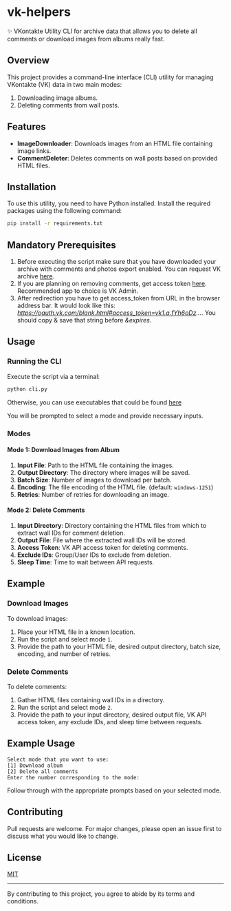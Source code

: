 # vk-helpers

✨ VKontakte Utility CLI for archive data that allows you to delete all comments or download images from albums really fast.

## Overview

This project provides a command-line interface (CLI) utility for managing VKontakte (VK) data in two main modes:
1. Downloading image albums.
2. Deleting comments from wall posts.

## Features

- **ImageDownloader**: Downloads images from an HTML file containing image links.
- **CommentDeleter**: Deletes comments on wall posts based on provided HTML files.

## Installation

To use this utility, you need to have Python installed. Install the required packages using the following command:

```bash
pip install -r requirements.txt
```

## Mandatory Prerequisites

1. Before executing the script make sure that you have downloaded your archive with comments and photos export enabled. You can request VK archive [here](https://vk.com/data_protection?section=rules&scroll_to_archive=1).
2. If you are planning on removing comments, get access token [here](https://vkhost.github.io/). Recommended app to choice is VK Admin. 
3. After redirection you have to get access_token from URL in the browser address bar. It would look like this: *https://oauth.vk.com/blank.html#access_token=vk1.a.fYh6oDz...*. You should copy & save that string before *&expires*. 

## Usage

### Running the CLI

Execute the script via a terminal:

```bash
python cli.py
```

Otherwise, you can use executables that could be found [here](https://github.com/htkg/vk-helpers/releases)

You will be prompted to select a mode and provide necessary inputs.

### Modes

#### Mode 1: Download Images from Album

1. **Input File**: Path to the HTML file containing the images.
2. **Output Directory**: The directory where images will be saved.
3. **Batch Size**: Number of images to download per batch.
4. **Encoding**: The file encoding of the HTML file. (default: `windows-1251`)
5. **Retries**: Number of retries for downloading an image.

#### Mode 2: Delete Comments

1. **Input Directory**: Directory containing the HTML files from which to extract wall IDs for comment deletion.
2. **Output File**: File where the extracted wall IDs will be stored.
3. **Access Token**: VK API access token for deleting comments.
4. **Exclude IDs**: Group/User IDs to exclude from deletion.
5. **Sleep Time**: Time to wait between API requests.

## Example

### Download Images

To download images:
1. Place your HTML file in a known location.
2. Run the script and select mode `1`.
3. Provide the path to your HTML file, desired output directory, batch size, encoding, and number of retries.

### Delete Comments

To delete comments:
1. Gather HTML files containing wall IDs in a directory.
2. Run the script and select mode `2`.
3. Provide the path to your input directory, desired output file, VK API access token, any exclude IDs, and sleep time between requests.

## Example Usage
```
Select mode that you want to use:
[1] Download album
[2] Delete all comments
Enter the number corresponding to the mode: 
```

Follow through with the appropriate prompts based on your selected mode.

## Contributing

Pull requests are welcome. For major changes, please open an issue first to discuss what you would like to change.

## License

[MIT](https://opensource.org/licenses/MIT)

---

By contributing to this project, you agree to abide by its terms and conditions.